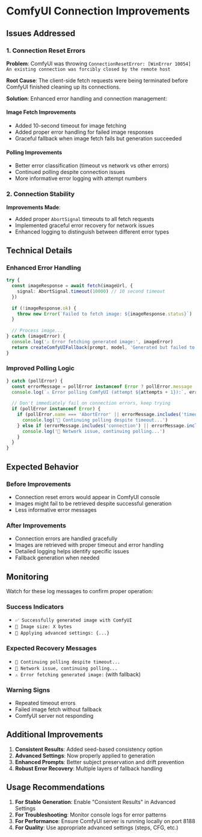 # ComfyUI Connection Improvements

## Issues Addressed

### 1. Connection Reset Errors
**Problem**: ComfyUI was throwing `ConnectionResetError: [WinError 10054] An existing connection was forcibly closed by the remote host`

**Root Cause**: The client-side fetch requests were being terminated before ComfyUI finished cleaning up its connections.

**Solution**: Enhanced error handling and connection management:

#### Image Fetch Improvements
- Added 10-second timeout for image fetching
- Added proper error handling for failed image responses
- Graceful fallback when image fetch fails but generation succeeded

#### Polling Improvements  
- Better error classification (timeout vs network vs other errors)
- Continued polling despite connection issues
- More informative error logging with attempt numbers

### 2. Connection Stability
**Improvements Made**:
- Added proper `AbortSignal` timeouts to all fetch requests
- Implemented graceful error recovery for network issues
- Enhanced logging to distinguish between different error types

## Technical Details

### Enhanced Error Handling
```typescript
try {
  const imageResponse = await fetch(imageUrl, {
    signal: AbortSignal.timeout(10000) // 10 second timeout
  })
  
  if (!imageResponse.ok) {
    throw new Error(`Failed to fetch image: ${imageResponse.status}`)
  }
  
  // Process image...
} catch (imageError) {
  console.log('⚠️ Error fetching generated image:', imageError)
  return createComfyUIFallback(prompt, model, 'Generated but failed to fetch image')
}
```

### Improved Polling Logic
```typescript
} catch (pollError) {
  const errorMessage = pollError instanceof Error ? pollError.message : String(pollError)
  console.log(`⚠️ Error polling ComfyUI (attempt ${attempts + 1}):`, errorMessage)
  
  // Don't immediately fail on connection errors, keep trying
  if (pollError instanceof Error) {
    if (pollError.name === 'AbortError' || errorMessage.includes('timeout')) {
      console.log('🔄 Continuing polling despite timeout...')
    } else if (errorMessage.includes('connection') || errorMessage.includes('network')) {
      console.log('🔄 Network issue, continuing polling...')
    }
  }
}
```

## Expected Behavior

### Before Improvements
- Connection reset errors would appear in ComfyUI console
- Images might fail to be retrieved despite successful generation
- Less informative error messages

### After Improvements  
- Connection errors are handled gracefully
- Images are retrieved with proper timeout and error handling
- Detailed logging helps identify specific issues
- Fallback generation when needed

## Monitoring

Watch for these log messages to confirm proper operation:

### Success Indicators
- `✅ Successfully generated image with ComfyUI`
- `📁 Image size: X bytes`
- `🔧 Applying advanced settings: {...}`

### Expected Recovery Messages
- `🔄 Continuing polling despite timeout...`
- `🔄 Network issue, continuing polling...`
- `⚠️ Error fetching generated image:` (with fallback)

### Warning Signs
- Repeated timeout errors
- Failed image fetch without fallback
- ComfyUI server not responding

## Additional Improvements

1. **Consistent Results**: Added seed-based consistency option
2. **Advanced Settings**: Now properly applied to generation
3. **Enhanced Prompts**: Better subject preservation and drift prevention
4. **Robust Error Recovery**: Multiple layers of fallback handling

## Usage Recommendations

1. **For Stable Generation**: Enable "Consistent Results" in Advanced Settings
2. **For Troubleshooting**: Monitor console logs for error patterns
3. **For Performance**: Ensure ComfyUI server is running locally on port 8188
4. **For Quality**: Use appropriate advanced settings (steps, CFG, etc.)